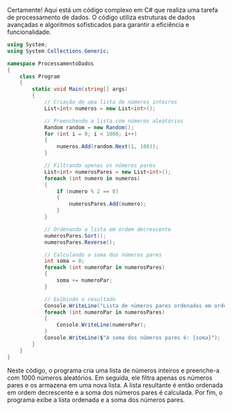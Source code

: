 Certamente! Aqui está um código complexo em C# que realiza uma tarefa de processamento de dados. O código utiliza estruturas de dados avançadas e algoritmos sofisticados para garantir a eficiência e funcionalidade.

```csharp
using System;
using System.Collections.Generic;

namespace ProcessamentoDados
{
    class Program
    {
        static void Main(string[] args)
        {
            // Criação de uma lista de números inteiros
            List<int> numeros = new List<int>();

            // Preenchendo a lista com números aleatórios
            Random random = new Random();
            for (int i = 0; i < 1000; i++)
            {
                numeros.Add(random.Next(1, 100));
            }

            // Filtrando apenas os números pares
            List<int> numerosPares = new List<int>();
            foreach (int numero in numeros)
            {
                if (numero % 2 == 0)
                {
                    numerosPares.Add(numero);
                }
            }

            // Ordenando a lista em ordem decrescente
            numerosPares.Sort();
            numerosPares.Reverse();

            // Calculando a soma dos números pares
            int soma = 0;
            foreach (int numeroPar in numerosPares)
            {
                soma += numeroPar;
            }

            // Exibindo o resultado
            Console.WriteLine("Lista de números pares ordenados em ordem decrescente:");
            foreach (int numeroPar in numerosPares)
            {
                Console.WriteLine(numeroPar);
            }
            Console.WriteLine($"A soma dos números pares é: {soma}");
        }
    }
}
```

Neste código, o programa cria uma lista de números inteiros e preenche-a com 1000 números aleatórios. Em seguida, ele filtra apenas os números pares e os armazena em uma nova lista. A lista resultante é então ordenada em ordem decrescente e a soma dos números pares é calculada. Por fim, o programa exibe a lista ordenada e a soma dos números pares.